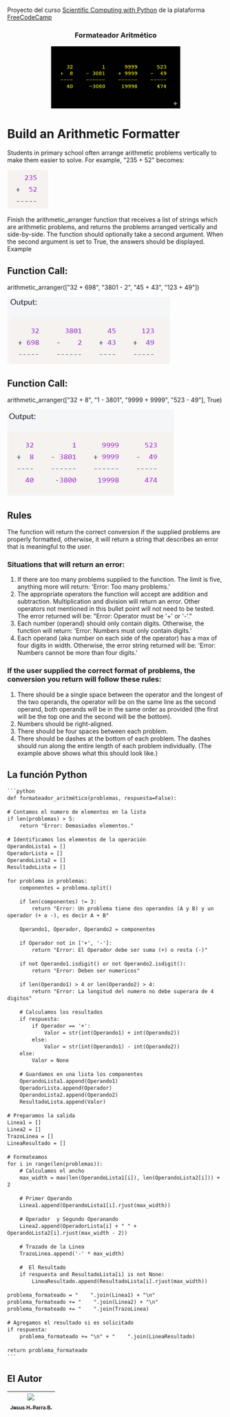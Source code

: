 Proyecto del curso [Scientific Computing with Python](https://www.freecodecamp.org/learn/scientific-computing-with-python) de la plataforma [FreeCodeCamp](https://www.freecodecamp.org/)

<div align="center">
  <h3>Formateador Aritmético</h3>
  <img src="Formateador.png" alt="Formateador Aritmético" width="300">
</div>

# Build an Arithmetic Formatter

Students in primary school often arrange arithmetic problems vertically to make them easier to solve. For example, "235 + 52" becomes:

![Problema aritmético](Formato1.png)


Finish the arithmetic_arranger function that receives a list of strings which are arithmetic problems, and returns the problems arranged vertically and side-by-side. The function should optionally take a second argument. When the second argument is set to True, the answers should be displayed.
Example

## Function Call:

arithmetic_arranger(["32 + 698", "3801 - 2", "45 + 43", "123 + 49"])

![Problema aritmético](Formato2.png)

## Function Call:

arithmetic_arranger(["32 + 8", "1 - 3801", "9999 + 9999", "523 - 49"], True)

![Problema aritmético](Formato3.png)

## Rules

The function will return the correct conversion if the supplied problems are properly formatted, otherwise, it will return a string that describes an error that is meaningful to the user.

### Situations that will return an error:
1. If there are too many problems supplied to the function. The limit is five, anything more will return: 'Error: Too many problems.'
2. The appropriate operators the function will accept are addition and subtraction. Multiplication and division will return an error. Other operators not mentioned in this bullet point will not need to be tested. The error returned will be: "Error: Operator must be '+' or '-'."
3. Each number (operand) should only contain digits. Otherwise, the function will return: 'Error: Numbers must only contain digits.'
4. Each operand (aka number on each side of the operator) has a max of four digits in width. Otherwise, the error string returned will be: 'Error: Numbers cannot be more than four digits.'
### If the user supplied the correct format of problems, the conversion you return will follow these rules:
1. There should be a single space between the operator and the longest of the two operands, the operator will be on the same line as the second operand, both operands will be in the same order as provided (the first will be the top one and the second will be the bottom).
2. Numbers should be right-aligned.
3. There should be four spaces between each problem.
4. There should be dashes at the bottom of each problem. The dashes should run along the entire length of each problem individually. (The example above shows what this should look like.)

## La función Python

    ```python
    def formateador_aritmético(problemas, respuesta=False):

    # Contamos el numero de elementos en la lista
    if len(problemas) > 5:
        return "Error: Demasiados elementos."
    
    # Identificamos los elementos de la operación
    OperandoLista1 = []
    OperadorLista = []
    OperandoLista2 = []
    ResultadoLista = []
    
    for problema in problemas:
        componentes = problema.split()
        
        if len(componentes) != 3:
            return "Error: Un problema tiene dos operandos (A y B) y un operador (+ o -), es decir A + B"
        
        Operando1, Operador, Operando2 = componentes
        
        if Operador not in ['+', '-']:
            return "Error: El Operador debe ser suma (+) o resta (-)"
        
        if not Operando1.isdigit() or not Operando2.isdigit():
            return "Error: Deben ser numericos"
        
        if len(Operando1) > 4 or len(Operando2) > 4:
            return "Error: La longitud del numero no debe superara de 4 digitos"
        
        # Calculamos los resultados
        if respuesta:
            if Operador == '+':
                Valor = str(int(Operando1) + int(Operando2))
            else:
                Valor = str(int(Operando1) - int(Operando2))
        else:
            Valor = None
        
        # Guardamos en una lista los componentes
        OperandoLista1.append(Operando1)
        OperadorLista.append(Operador)
        OperandoLista2.append(Operando2)
        ResultadoLista.append(Valor)
    
    # Preparamos la salida
    Linea1 = []
    Linea2 = []
    TrazoLinea = []
    LineaResultado = []
    
    # Formateamos
    for i in range(len(problemas)):
        # Calculamos el ancho
        max_width = max(len(OperandoLista1[i]), len(OperandoLista2[i])) + 2
        
        # Primer Operando
        Linea1.append(OperandoLista1[i].rjust(max_width))
        
        # Operador  y Segundo Operanando
        Linea2.append(OperadorLista[i] + " " + OperandoLista2[i].rjust(max_width - 2))
        
        # Trazado de la Linea
        TrazoLinea.append('-' * max_width)
        
        #  El Resultado
        if respuesta and ResultadoLista[i] is not None:
            LineaResultado.append(ResultadoLista[i].rjust(max_width))
    
    problema_formateado = "    ".join(Linea1) + "\n"
    problema_formateado += "    ".join(Linea2) + "\n"
    problema_formateado += "    ".join(TrazoLinea)
    
    # Agregamos el resultado si es solicitado
    if respuesta:
        problema_formateado += "\n" + "    ".join(LineaResultado)
    
    return problema_formateado
    ```


 ## El Autor

| [<img src="https://avatars.githubusercontent.com/u/123877201?v=4" width=115><br><sub>Jesus H. Parra B.</sub>](https://github.com/ing-jhparra)
| :---: |

